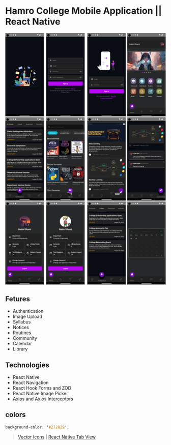 # Hamro College Mobile Application || React Native

![Screenshot](screenshot/01.png)
![Screenshot](screenshot/02.png)
![Screenshot](screenshot/03.png)

## Fetures

- Authentication
- Image Upload
- Syllabus
- Notices
- Routines
- Community
- Calendar
- Library

## Technologies

- React Native
- React Navigation
- React Hook Forms and ZOD
- React Native Image Picker
- Axios and Axios Interceptors

## colors

```css
background-color: '#272829';
```

> [Vector Icons](https://oblador.github.io/react-native-vector-icons/) |
> [React Native Tab View](https://reactnavigation.org/docs/tab-view)
